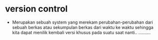 # version control
- Merupakan sebuah system yang merekam perubahan-perubahan dari
sebuah berkas atau sekumpulan berkas dari waktu ke waktu sehingga kita
dapat menilik kembali versi khusus pada suatu saat nanti..
..........